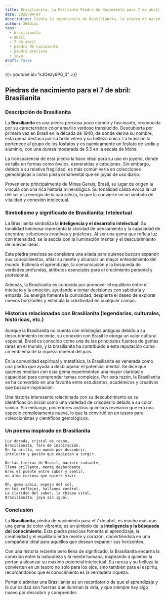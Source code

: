 ```yaml
---
title: Brasilianita, La Brillante Piedra de Nacimiento para 7 de abril
date: 2025-04-07
description: Sienta la importancia de Brasilianita, la piedra de nacimiento de 7 de abril que simboliza Intelectual. Deje que su belleza y significado iluminen su día.
author: 365días
tags:
  - brasilianita
  - abril
  - 7 de abril
  - piedra de nacimiento
  - piedra preciosa
  - joya
draft: false
---
```


{{< youtube id="kJOezy6P6_0" >}}

## Piedras de nacimiento para el 7 de abril: Brasilianita

### Descripción de Brasilianita

La **Brasilianita** es una piedra preciosa poco común y fascinante, reconocida por su característico color amarillo verdoso translúcido. Descubierta por primera vez en Brasil en la década de 1940, de donde deriva su nombre, esta gema destaca por su brillo vítreo y su belleza única. La brasilianita pertenece al grupo de los fosfatos y es químicamente un fosfato de sodio y aluminio, con una dureza moderada de 5.5 en la escala de Mohs.

La transparencia de esta piedra la hace ideal para su uso en joyería, donde se talla en formas como óvalos, esmeraldas y cabujones. Sin embargo, debido a su relativa fragilidad, es más común verla en colecciones gemológicas o como pieza ornamental que en joyas de uso diario.

Proveniente principalmente de Minas Gerais, Brasil, su lugar de origen la vincula con una rica historia mineralógica. Su tonalidad cálida evoca la luz del sol y la energía de la naturaleza, lo que la convierte en un símbolo de vitalidad y conexión intelectual.

### Simbolismo y significado de Brasilianita: Intelectual

La Brasilianita simboliza la **inteligencia y el desarrollo intelectual**. Su tonalidad luminosa representa la claridad de pensamiento y la capacidad de encontrar soluciones creativas y prácticas. Al ser una gema que refleja luz con intensidad, se la asocia con la iluminación mental y el descubrimiento de nuevas ideas.

Esta piedra preciosa se considera una aliada para quienes buscan expandir sus conocimientos, afilar su mente y alcanzar un mayor entendimiento del mundo. Estimula el aprendizaje, la comunicación y la búsqueda de verdades profundas, atributos esenciales para el crecimiento personal y profesional.

Además, la Brasilianita es conocida por promover el equilibrio entre el intelecto y la emoción, ayudando a tomar decisiones con sabiduría y empatía. Su energía fomenta la curiosidad, despierta el deseo de explorar nuevos horizontes y estimula la creatividad en cualquier campo.

### Historias relacionadas con Brasilianita (legendarias, culturales, históricas, etc.)

Aunque la Brasilianita no cuenta con mitologías antiguas debido a su descubrimiento reciente, su conexión con Brasil le otorga un valor cultural especial. Brasil es conocido como una de las principales fuentes de gemas raras en el mundo, y la brasilianita ha contribuido a esta reputación como un emblema de la riqueza mineral del país.

En la comunidad espiritual y metafísica, la Brasilianita es venerada como una piedra que ayuda a desbloquear el potencial mental. Se dice que quienes meditan con esta gema experimentan una mayor claridad y capacidad para comprender temas complejos. Por esta razón, la Brasilianita se ha convertido en una favorita entre estudiantes, académicos y creativos que buscan inspiración.

Una historia interesante relacionada con su descubrimiento es su identificación inicial como una variedad de crisoberilo debido a su color similar. Sin embargo, posteriores análisis químicos revelaron que era una especie completamente nueva, lo que la convirtió en un tesoro para coleccionistas y científicos gemológicos.

### Un poema inspirado en Brasilianita

```
Luz dorada, cristal de razón,  
Brasilianita, faro de inspiración.  
En tu brillo, un mundo por descubrir,  
intelecto y pasión que empiezan a surgir.  

De las tierras de Brasil, naciste radiante,  
llama brillante, mente desbordante.  
Eres el puente entre saber y sentir,  
un alma curiosa que quiere vivir.  

Oh, gema sabia, espejo del sol,  
en tus reflejos, hallamos control.  
La claridad del saber, la chispa vital,  
Brasilianita, joya sin igual.
```

### Conclusión

La **Brasilianita**, piedra de nacimiento para el 7 de abril, es mucho más que una gema de color vibrante; es un símbolo de la **inteligencia y la búsqueda del conocimiento**. Esta piedra preciosa fomenta el aprendizaje, la creatividad y el equilibrio entre mente y corazón, convirtiéndola en una compañera ideal para aquellos que desean expandir sus horizontes.

Con una historia reciente pero llena de significado, la Brasilianita encarna la conexión entre la naturaleza y la mente humana, inspirando a quienes la portan a alcanzar su máximo potencial intelectual. Su rareza y su belleza la convierten en un tesoro no solo para los ojos, sino también para el espíritu, recordándonos que el conocimiento es la verdadera riqueza.

Portar o admirar una Brasilianita es un recordatorio de que el aprendizaje y la curiosidad son fuerzas que iluminan la vida, y que siempre hay algo nuevo por descubrir y comprender.